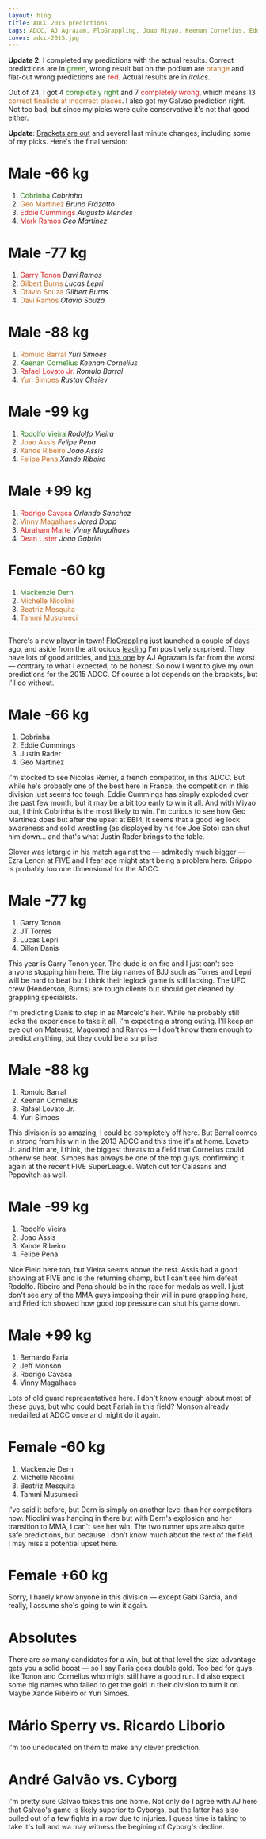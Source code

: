 ```yaml
---
layout: blog
title: ADCC 2015 predictions
tags: ADCC, AJ Agrazam, FloGrappling, Joao Miyao, Keenan Cornelius, Eddie Cummings, Geo Martinez, Garry Tonon, Dillon Danis, Yuri Simoes, Bernardo Faria, Mackenzie Dern, Andre Galvao, predictions
cover: adcc-2015.jpg
---
```


**Update 2**: I completed my predictions with the actual results. Correct predictions are in <span style="color: #297b16;">green</span>, wrong result but on the podium are <span style="color: #c36c21;">orange</span> and flat-out wrong predictions are <span style="color: #d41f1f;">red</span>. Actual results are in *italics*.

Out of 24, I got 4 <span style="color: #297b16;">completely right</span> and 7 <span style="color: #d41f1f;">completely wrong</span>, which means 13 <span style="color: #c36c21;">correct finalists at incorrect places</span>. I also got my Galvao prediction right. Not too bad, but since my picks were quite conservative it's not that good either.

**Update**: [Brackets are out](http://www.flograppling.com/article/33132-adcc-tests-team-loyalties-with-explosive-2015-draws) and several last minute changes, including some of my picks. Here's the final version:

# Male -66 kg

1. <span style="color: #297b16;">Cobrinha</span> *Cobrinha*
2. <span style="color: #c36c21;">Geo Martinez</span> *Bruno Frazatto*
3. <span style="color: #d41f1f;">Eddie Cummings</span> *Augusto Mendes*
4. <span style="color: #d41f1f;">Mark Ramos</span> *Geo Martinez*

# Male -77 kg

1. <span style="color: #d41f1f;">Garry Tonon</span> *Davi Ramos*
2. <span style="color: #c36c21;">Gilbert Burns</span> *Lucas Lepri*
3. <span style="color: #c36c21;">Otavio Souza</span> *Gilbert Burns*
4. <span style="color: #c36c21;">Davi Ramos</span> *Otavio Souza*

# Male -88 kg

1. <span style="color: #c36c21;">Romulo Barral</span> *Yuri Simoes*
2. <span style="color: #297b16;">Keenan Cornelius</span> *Keenan Cornelius*
3. <span style="color: #d41f1f;">Rafael Lovato Jr.</span> *Romulo Barral*
4. <span style="color: #c36c21;">Yuri Simoes</span> *Rustav Chsiev*

# Male -99 kg

1. <span style="color: #297b16;">Rodolfo Vieira</span> *Rodolfo Vieira*
2. <span style="color: #c36c21;">Joao Assis</span> *Felipe Pena*
3. <span style="color: #c36c21;">Xande Ribeiro</span> *Joao Assis*
4. <span style="color: #c36c21;">Felipe Pena</span> *Xande Ribeiro*

# Male +99 kg

1. <span style="color: #d41f1f;">Rodrigo Cavaca</span> *Orlando Sanchez*
2. <span style="color: #c36c21;">Vinny Magalhaes</span> *Jared Dopp*
3. <span style="color: #d41f1f;">Abraham Marte</span> *Vinny Magalhaes*
4. <span style="color: #d41f1f;">Dean Lister</span> *Joao Gabriel*

# Female -60 kg

1. <span style="color: #297b16;">Mackenzie Dern</span>
2. <span style="color: #c36c21;">Michelle Nicolini</span>
3. <span style="color: #c36c21;">Beatriz Mesquita</span>
4. <span style="color: #c36c21;">Tammi Musumeci</span>

***

There's a new player in town! <a href="http://www.flograppling.com/">FloGrappling</a> just launched a couple of days ago, and aside from the attrocious <a href="https://en.wikipedia.org/wiki/Leading">leading</a> I'm positively surprised. They have lots of good articles, and <a href="http://www.flograppling.com/article/32867-roberto-cyborg-abreu-to-headline-adcc-2015-in-sao-paulo">this one</a> by AJ Agrazam is far from the worst — contrary to what I expected, to be honest.
So now I want to give my own predictions for the 2015 ADCC. Of course a lot depends on the brackets, but I'll do without.

# Male -66 kg

1. Cobrinha
2. Eddie Cummings
3. Justin Rader
4. Geo Martinez

I'm stocked to see Nicolas Renier, a french competitor, in this ADCC. But while he's probably one of the best here in France, the competition in this division just seems too tough. Eddie Cummings has simply exploded over the past few month, but it may be a bit too early to win it all. And with Miyao out, I think Cobrinha is the most likely to win. I'm curious to see how Geo Martinez does but after the upset at EBI4, it seems that a good leg lock awareness and solid wrestling (as displayed by his foe Joe Soto) can shut him down… and that's what Justin Rader brings to the table.

Glover was letargic in his match against the — admitedly much bigger — Ezra Lenon at FIVE and I fear age might start being a problem here. Grippo is probably too one dimensional for the ADCC.

# Male -77 kg

1. Garry Tonon
2. JT Torres
3. Lucas Lepri
4. Dillon Danis

This year is Garry Tonon year. The dude is on fire and I just can't see anyone stopping him here. The big names of BJJ such as Torres and Lepri will be hard to beat but I think their leglock game is still lacking. The UFC crew (Henderson, Burns) are tough clients but should get cleaned by grappling specialists.

I'm predicting Danis to step in as Marcelo's heir. While he probably still lacks the experience to take it all, I'm expecting a strong outing. I'll keep an eye out on Mateusz, Magomed and Ramos — I don't know them enough to predict anything, but they could be a surprise.

# Male -88 kg

1. Romulo Barral
2. Keenan Cornelius
3. Rafael Lovato Jr.
4. Yuri Simoes

This division is so amazing, I could be completely off here. But Barral comes in strong from his win in the 2013 ADCC and this time it's at home. Lovato Jr. and him are, I think, the biggest threats to a field that Cornelius could otherwise beat. Simoes has always be one of the top guys, confirming it again at the recent FIVE SuperLeague. Watch out for Calasans and Popovitch as well.

# Male -99 kg

1. Rodolfo Vieira
2. Joao Assis
3. Xande Ribeiro
4. Felipe Pena

Nice Field here too, but Vieira seems above the rest. Assis had a good showing at FIVE and is the returning champ, but I can't see him defeat Rodolfo. Ribeiro and Pena should be in the race for medals as well. I just don't see any of the MMA guys imposing their will in pure grappling here, and Friedrich showed how good top pressure can shut his game down.

# Male +99 kg

1. Bernardo Faria
2. Jeff Monson
3. Rodrigo Cavaca
4. Vinny Magalhaes

Lots of old guard representatives here. I don't know enough about most of these guys, but who could beat Fariah in this field? Monson already medailled at ADCC once and might do it again.

# Female -60 kg

1. Mackenzie Dern
2. Michelle Nicolini
3. Beatriz Mesquita
4. Tammi Musumeci

I've said it before, but Dern is simply on another level than her competitors now. Nicolini was hanging in there but with Dern's explosion and her transition to MMA, I can't see her win. The two runner ups are also quite safe predictions, but because I don't know much about the rest of the field, I may miss a potential upset here.

# Female +60 kg

Sorry, I barely know anyone in this division — except Gabi Garcia, and really, I assume she's going to win it again.

# Absolutes

There are *so* many candidates for a win, but at that level the size advantage gets you a solid boost — so I say Faria goes double gold. Too bad for guys like Tonon and Cornelius who might still have a good run. I'd also expect some big names who failed to get the gold in their division to turn it on. Maybe Xande Ribeiro or Yuri Simoes.

# Mário Sperry vs. Ricardo Liborio

I'm too uneducated on them to make any clever prediction.

# André Galvão vs. Cyborg

I'm pretty sure Galvao takes this one home. Not only do I agree with AJ here that Galvao's game is likely superior to Cyborgs, but the latter has also pulled out of a few fights in a row due to injuries. I guess time is taking to take it's toll and wa may witness the begining of Cyborg's decline.